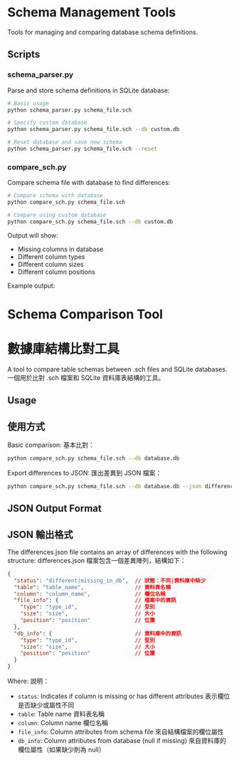 # Schema Management Tools

Tools for managing and comparing database schema definitions.

## Scripts

### schema_parser.py

Parse and store schema definitions in SQLite database:

```bash
# Basic usage
python schema_parser.py schema_file.sch

# Specify custom database
python schema_parser.py schema_file.sch --db custom.db

# Reset database and save new schema
python schema_parser.py schema_file.sch --reset
```

### compare_sch.py

Compare schema file with database to find differences:

```bash
# Compare schema with database
python compare_sch.py schema_file.sch

# Compare using custom database
python compare_sch.py schema_file.sch --db custom.db
```

Output will show:
- Missing columns in database
- Different column types
- Different column sizes
- Different column positions

Example output:

# Schema Comparison Tool
# 數據庫結構比對工具

A tool to compare table schemas between .sch files and SQLite databases.
一個用於比對 .sch 檔案和 SQLite 資料庫表結構的工具。

## Usage
## 使用方式

Basic comparison:
基本比對：
```bash
python compare_sch.py schema_file.sch --db database.db
```

Export differences to JSON:
匯出差異到 JSON 檔案：
```bash
python compare_sch.py schema_file.sch --db database.db --json differences.json
```

## JSON Output Format
## JSON 輸出格式

The differences.json file contains an array of differences with the following structure:
differences.json 檔案包含一個差異陣列，結構如下：

```json
{
  "status": "different|missing_in_db",  // 狀態：不同|資料庫中缺少
  "table": "table_name",                // 資料表名稱
  "column": "column_name",              // 欄位名稱
  "file_info": {                        // 檔案中的資訊
    "type": "type_id",                  // 型別
    "size": "size",                     // 大小
    "position": "position"              // 位置
  },
  "db_info": {                          // 資料庫中的資訊
    "type": "type_id",                  // 型別
    "size": "size",                     // 大小
    "position": "position"              // 位置
  }
}
```

Where:
說明：
- `status`: Indicates if column is missing or has different attributes
  表示欄位是否缺少或屬性不同
- `table`: Table name
  資料表名稱
- `column`: Column name
  欄位名稱
- `file_info`: Column attributes from schema file
  來自結構檔案的欄位屬性
- `db_info`: Column attributes from database (null if missing)
  來自資料庫的欄位屬性（如果缺少則為 null）


